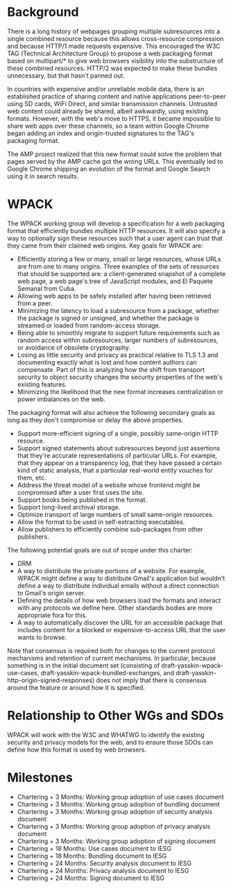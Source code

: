 # Background

There is a long history of webpages grouping multiple subresources into a single
combined resource because this allows cross-resource compression and because
HTTP/1 made requests expensive. This encouraged the W3C TAG (Technical
Architecture Group) to propose a web packaging format based on multipart/* to
give web browsers visibility into the substructure of these combined resources.
HTTP/2 was expected to make these bundles unnecessary, but that hasn't panned
out.

In countries with expensive and/or unreliable mobile data, there is an
established practice of sharing content and native applications peer-to-peer
using SD cards, WiFi Direct, and similar transmission channels. Untrusted web
content could already be shared, albeit awkwardly, using existing formats.
However, with the web's move to HTTPS, it became impossible to share web apps
over these channels, so a team within Google Chrome began adding an index and
origin-trusted signatures to the TAG's packaging format.

The AMP project realized that this new format could solve the problem that pages
served by the AMP cache got the wrong URLs. This eventually led to Google Chrome
shipping an evolution of the format and Google Search using it in search
results.

# WPACK

The WPACK working group will develop a specification for a web packaging format
that efficiently bundles multiple HTTP resources. It will also specify a way to
optionally sign these resources such that a user agent can trust that they came
from their claimed web origins. Key goals for WPACK are:

* Efficiently storing a few or many, small or large resources, whose URLs are
  from one to many origins. Three examples of the sets of resources that should
  be supported are: a client-generated snapshot of a complete web page, a web
  page's tree of JavaScript modules, and El Paquete Semanal from Cuba.
* Allowing web apps to be safely installed after having been retrieved from a
  peer.
* Minimizing the latency to load a subresource from a package, whether the
  package is signed or unsigned, and whether the package is streamed or loaded
  from random-access storage.
* Being able to smoothly migrate to support future requirements such as random
  access within subresources, larger numbers of subresources, or avoidance of
  obsolete cryptography.
* Losing as little security and privacy as practical relative to TLS 1.3 and
  documenting exactly what is lost and how content authors can compensate. Part
  of this is analyzing how the shift from transport security to object security
  changes the security properties of the web's existing features.
* Minimizing the likelihood that the new format increases centralization or
  power imbalances on the web.

The packaging format will also achieve the following secondary goals as long as
they don't compromise or delay the above properties.

* Support more-efficient signing of a single, possibly same-origin HTTP
  resource.
* Support signed statements about subresources beyond just assertions that
  they're accurate representations of particular URLs. For example, that they
  appear on a transparency log, that they have passed a certain kind of static
  analysis, that a particular real-world entity vouches for them, etc.
* Address the threat model of a website whose frontend might be compromised
  after a user first uses the site.
* Support books being published in the format.
* Support long-lived archival storage.
* Optimize transport of large numbers of small same-origin resources.
* Allow the format to be used in self-extracting executables.
* Allow publishers to efficiently combine sub-packages from other publishers.

The following potential goals are out of scope under this charter:

* DRM
* A way to distribute the private portions of a website. For example, WPACK
  might define a way to distribute Gmail's application but wouldn't define a way
  to distribute individual emails without a direct connection to Gmail's origin
  server.
* Defining the details of how web browsers load the formats and interact with
  any protocols we define here. Other standards bodies are more appropriate fora
  for this.
* A way to automatically discover the URL for an accessible package that
  includes content for a blocked or expensive-to-access URL that the user wants
  to browse.

Note that consensus is required both for changes to the current protocol
mechanisms and retention of current mechanisms. In particular, because something
is in the initial document set (consisting of
draft-yasskin-wpack-use-cases, draft-yasskin-wpack-bundled-exchanges, and
draft-yasskin-http-origin-signed-responses) does not imply that there is
consensus around the feature or around how it is specified.

# Relationship to Other WGs and SDOs

WPACK will work with the W3C and WHATWG to identify the existing security and
privacy models for the web, and to ensure those SDOs can define how this format
is used by web browsers.

# Milestones

* Chartering + 3 Months: Working group adoption of use cases document
* Chartering + 3 Months: Working group adoption of bundling document
* Chartering + 3 Months: Working group adoption of security analysis document
* Chartering + 3 Months: Working group adoption of privacy analysis document
* Chartering + 3 Months: Working group adoption of signing document
* Chartering + 18 Months: Use cases document to IESG
* Chartering + 18 Months: Bundling document to IESG
* Chartering + 24 Months: Security analysis document to IESG
* Chartering + 24 Months: Privacy analysis document to IESG
* Chartering + 24 Months: Signing document to IESG

